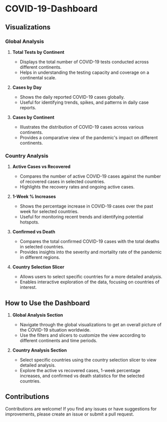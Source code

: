 # COVID-19-Dashboard
## Visualizations

### Global Analysis
1. **Total Tests by Continent**
   - Displays the total number of COVID-19 tests conducted across different continents.
   - Helps in understanding the testing capacity and coverage on a continental scale.

2. **Cases by Day**
   - Shows the daily reported COVID-19 cases globally.
   - Useful for identifying trends, spikes, and patterns in daily case reports.

3. **Cases by Continent**
   - Illustrates the distribution of COVID-19 cases across various continents.
   - Provides a comparative view of the pandemic's impact on different continents.

### Country Analysis
1. **Active Cases vs Recovered**
   - Compares the number of active COVID-19 cases against the number of recovered cases in selected countries.
   - Highlights the recovery rates and ongoing active cases.

2. **1-Week % Increases**
   - Shows the percentage increase in COVID-19 cases over the past week for selected countries.
   - Useful for monitoring recent trends and identifying potential hotspots.

3. **Confirmed vs Death**
   - Compares the total confirmed COVID-19 cases with the total deaths in selected countries.
   - Provides insights into the severity and mortality rate of the pandemic in different regions.

4. **Country Selection Slicer**
   - Allows users to select specific countries for a more detailed analysis.
   - Enables interactive exploration of the data, focusing on countries of interest.

## How to Use the Dashboard
1. **Global Analysis Section**
   - Navigate through the global visualizations to get an overall picture of the COVID-19 situation worldwide.
   - Use the filters and slicers to customize the view according to different continents and time periods.

2. **Country Analysis Section**
   - Select specific countries using the country selection slicer to view detailed analysis.
   - Explore the active vs recovered cases, 1-week percentage increases, and confirmed vs death statistics for the selected countries.

## Contributions
Contributions are welcome! If you find any issues or have suggestions for improvements, please create an issue or submit a pull request.
